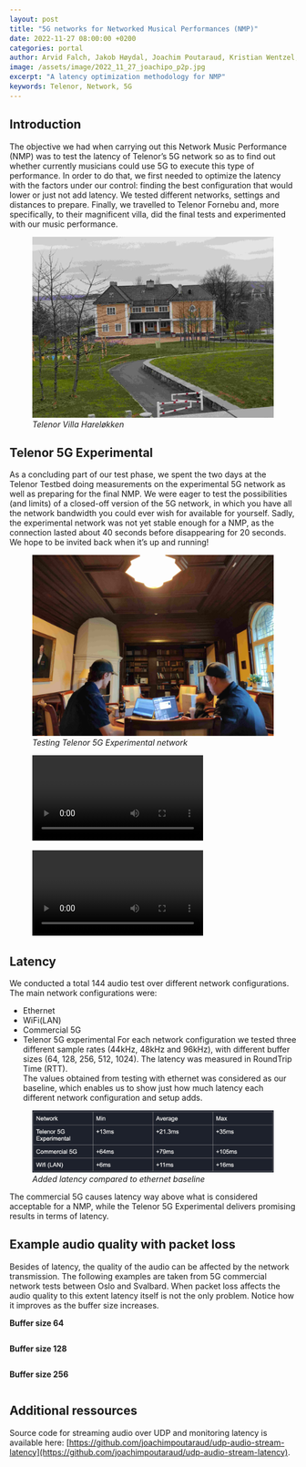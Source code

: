 ```yaml
---
layout: post
title: "5G networks for Networked Musical Performances (NMP)"
date: 2022-11-27 08:00:00 +0200
categories: portal
author: Arvid Falch, Jakob Høydal, Joachim Poutaraud, Kristian Wentzel, Sofía González
image: /assets/image/2022_11_27_joachipo_p2p.jpg
excerpt: "A latency optimization methodology for NMP"
keywords: Telenor, Network, 5G
---
```


## Introduction

The objective we had when carrying out this Network Music Performance (NMP) was to test the latency of Telenor’s 5G network so as to find out whether currently musicians could use 5G to execute this type of performance. In order to do that, we first needed to optimize the latency with the factors under our control: finding the best configuration that would lower or just not add latency. We tested different networks, settings and distances to prepare. Finally, we travelled to Telenor Fornebu and, more specifically, to their magnificent villa, did the final tests and experimented with our music performance.

<figure style="float: none">
   <img src="/assets/image/2022_11_27_joachipo_harelokken.jpg" alt="Telenor Villa Hareløkken" title="" width="auto" />
   <figcaption><i>Telenor Villa Hareløkken</i></figcaption>
</figure>

## Telenor 5G Experimental

As a concluding part of our test phase, we spent the two days at the Telenor Testbed doing measurements on the experimental 5G network as well as preparing for the final NMP. We were eager to test the possibilities (and limits) of a closed-off version of the 5G network, in which you have all the network bandwidth you could ever wish for available for yourself. Sadly, the experimental network was not yet stable enough for a NMP, as the connection lasted about 40 seconds before disappearing for 20 seconds. We hope to be invited back when it’s up and running!

<figure style="float: none">
   <img src="/assets/image/2022_11_27_joachipo_villa.jpg" alt="Testing Telenor 5G Experimental network" title="" width="auto" />
   <figcaption><i>Testing Telenor 5G Experimental network</i></figcaption>
</figure>

<figure style="float: none">
  <video width="auto" controls>
    <source src="https://www.uio.no/english/studies/programmes/mct-master/blog/assets/video/2022_11_27_jakobhoydal_5Gnmp-Song1.mp4" type='video/mp4'>
  </video>
</figure>

<figure style="float: none">
  <video width="auto" controls>
    <source src="https://www.uio.no/english/studies/programmes/mct-master/blog/assets/video/2022_11_27_jakobhoydal_5Gnmp-Song2.mp4" type='video/mp4'>
  </video>
</figure>

## Latency

We conducted a total 144 audio test over different network configurations. The main network configurations were:

- Ethernet
- WiFi(LAN)
- Commercial 5G
- Telenor 5G experimental
For each network configuration we tested three different sample rates (44kHz, 48kHz and 96kHz), with different buffer sizes (64, 128, 256, 512, 1024). The latency was measured in RoundTrip Time (RTT).  
The values obtained from testing with ethernet was considered as our baseline, which enables us to show just how much latency each different network configuration and setup adds.
<figure style="float: none">
   <img src="/assets/image/2022_11_27_arvidf_added_latency.jpg" alt="Added latency compared to ethernet baseline" title="" width="auto" />
   <figcaption><i>Added latency compared to ethernet baseline</i></figcaption>
</figure>
The commercial 5G causes latency way above what is considered acceptable for a NMP, while the Telenor 5G Experimental delivers promising results in terms of latency.

## Example audio quality with packet loss

Besides of latency, the quality of the audio can be affected by the network transmission. The following examples are taken from 5G commercial network tests between Oslo and Svalbard. When packet loss affects the audio quality to this extent latency itself is not the only problem. Notice how it improves as the buffer size increases.

**Buffer size 64**

<div class="waveform" id="64_buffer"></div>

**Buffer size 128**

<div class="waveform" id="128_buffer"></div>

**Buffer size 256**

<div class="waveform" id="256_buffer"></div>

## Additional ressources

Source code for streaming audio over UDP and monitoring latency is available here: [https://github.com/joachimpoutaraud/udp-audio-stream-latency](https://github.com/joachimpoutaraud/udp-audio-stream-latency).

<!-- END OF BLOG POST -->

<style>

.btn {
  color: #fff;
  background-color: #2c3e50;
  border-color: #2c3e50;

  border: 1px solid transparent;
  padding: .375rem .75rem;
  font-size: 1rem;
  border-radius: .25rem;
  transition: color .15s ease-in-out,background-color .15s ease-in-out,border-color .15s ease-in-out,box-shadow .15s ease-in-out;
}

/* Darker background on mouse-over */
.btn:hover {
  background-color: RoyalBlue;

}

button:not(:disabled) {
  cursor: pointer;
}

code {
  color: #e83e8c;
  /* word-wrap: break-word; */
}

.waveform {
  display: flex;
  flex-direction: column;
  width: 90%;
  margin: auto;
}

</style>

<!-- external lib used to display waveforms -->
<!-- <script src="https://unpkg.com/wavesurfer.js"></script> -->
<script src="https://unpkg.com/wavesurfer.js@5.0.1/dist/wavesurfer.js"></script>

<script>

const audioSamples = [

    {
        path: "/assets/audio/2022_05_19_arvidf_256buffer.mp3",
        anchor: "256_buffer",
        color: "#ffa600",
        alert: false,
    },
    {
        path: "/assets/audio/2022_11_27_arvidf_128buffer.mp3",
        anchor: "128_buffer",
        color: "#328d78",
        alert: false,
    },

    {
        path: "/assets/audio/2022_11_27_arvidf_64buffer.mp3",
        anchor: "64_buffer",
        color: "#D93821",
        alert: false,
    },



];

const addPlayText = (sample) => "Play" + (sample.alert ? "  ⚠️" : "");

audioSamples.forEach((sample) => {
    const id = sample.anchor;
    const waveformDiv = document.querySelector("#" + id);

    const playButton = document.createElement("button");
    playButton.id = "button-" + id;
    playButton.style.margin = "auto";
    playButton.classList = "btn btn-primary";
    playButton.innerText = "Play";

    const wavesurfer = WaveSurfer.create({
        container: "#" + id,
        mediaControls: true,
        height: 64,
        waveColor: sample.color,
    });
    wavesurfer.load(sample.path);
    wavesurfer.once("ready", () => {
        waveformDiv.appendChild(playButton);
        playButton.onclick = () => {
            wavesurfer.playPause();
            if (playButton.innerText.startsWith("Pause")) {
                playButton.innerText = "Play";
            } else if (playButton.innerText.startsWith("Play")) {
                playButton.innerText = "Pause";
            }
        };
    });
    wavesurfer.once("finish", () => {
        playButton.innerText = "Play";
    });
});

</script>
